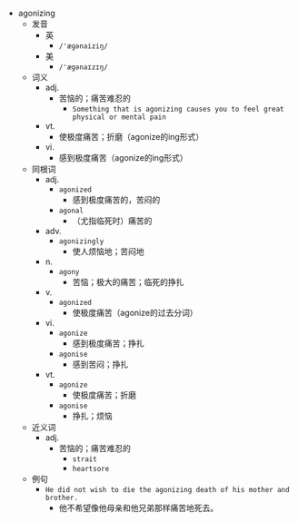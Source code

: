 - agonizing
  - 发音
    - 英
      - `/'æɡənaiziŋ/`
    - 美
      - `/'ægənaɪzɪŋ/`
  - 词义
    - adj.
      - 苦恼的；痛苦难忍的
        - `Something that is agonizing causes you to feel great physical or mental pain`
    - vt.
      - 使极度痛苦；折磨（agonize的ing形式）
    - vi.
      - 感到极度痛苦（agonize的ing形式）
  - 同根词
    - adj.
      - `agonized`
        - 感到极度痛苦的，苦闷的
      - `agonal`
        - （尤指临死时）痛苦的
    - adv.
      - `agonizingly`
        - 使人烦恼地；苦闷地
    - n.
      - `agony`
        - 苦恼；极大的痛苦；临死的挣扎
    - v.
      - `agonized`
        - 使极度痛苦（agonize的过去分词）
    - vi.
      - `agonize`
        - 感到极度痛苦；挣扎
      - `agonise`
        - 感到苦闷；挣扎
    - vt.
      - `agonize`
        - 使极度痛苦；折磨
      - `agonise`
        - 挣扎；烦恼
  - 近义词
    - adj.
      - 苦恼的；痛苦难忍的
        - `strait`
        - `heartsore`
  - 例句
    - `He did not wish to die the agonizing death of his mother and brother.`
      - 他不希望像他母亲和他兄弟那样痛苦地死去。

